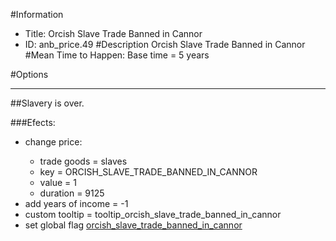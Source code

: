 #Information
 - Title: Orcish Slave Trade Banned in Cannor
 - ID: anb_price.49
#Description
Orcish Slave Trade Banned in Cannor
#Mean Time to Happen:
Base time = 5 years

#Options

___
##Slavery is over.

###Efects:<ul><li>change price:</li><ul><li>trade goods = slaves</li><li>key = ORCISH_SLAVE_TRADE_BANNED_IN_CANNOR</li><li>value = 1</li><li>duration = 9125</li></ul><li>add years of income = -1</li><li>custom tooltip = tooltip_orcish_slave_trade_banned_in_cannor</li><li>set global flag [orcish_slave_trade_banned_in_cannor](../flags/orcish_slave_trade_banned_in_cannor.md)</li></ul>
